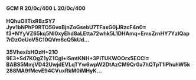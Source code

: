 #### GCM R 20/0c/400 L 20/0c/400
**HQhuOlITixR8zSY7**<br/>**Jyv1bNPhP9RTO56voBjnZoGsebU7TFaxG0jJRzcF4n0=**<br/>**f3+NYyVZ65kq5NI0xyEhd8aLEtta72whk5L1DHAmq+EmsZrnHY7YzlQap7rDzOeUoV5C10QVm6cQ5kUd...**<br/><br/>
**35VhexibHOzH+21O**<br/>**9E3+Sd7KOgZ1yZ1CgI+lSmtKNH+3PiTUKWOOrx5ECCI=**<br/>**BABS5MmjVD42UwjdEVLqTYw6wpW2DtAzCM9Qr0a7hQTpT1IPhuhW5k288MA9fMcvE94CVuxRkM0iMHyK...**